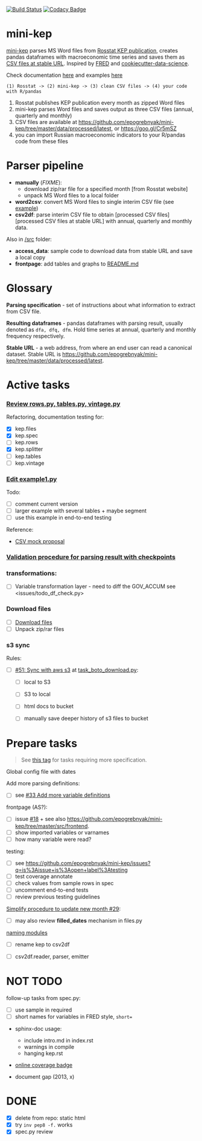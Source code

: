 [![Build Status](https://travis-ci.org/epogrebnyak/mini-kep.svg?branch=master)](https://travis-ci.org/epogrebnyak/mini-kep) 
[![Codacy Badge](https://api.codacy.com/project/badge/Grade/8a467743314641b4a22b66b327834367)](https://www.codacy.com/app/epogrebnyak/mini-kep?utm_source=github.com&amp;utm_medium=referral&amp;utm_content=epogrebnyak/mini-kep&amp;utm_campaign=Badge_Grade)

# mini-kep

[mini-kep] parses MS Word files from [Rosstat KEP publication][Rosstat], creates pandas dataframes with 
macroeconomic time series and saves them as [CSV files at stable URL][backend]. Inspired by [FRED](https://fred.stlouisfed.org/) and 
[cookiecutter-data-science](https://github.com/drivendata/cookiecutter-data-science). 

Check documentation [here](http://mini-kep-docs.s3-website-eu-west-1.amazonaws.com)
and examples [here](https://github.com/epogrebnyak/mini-kep/blob/dev/src/example1.py)

```
(1) Rosstat -> (2) mini-kep -> (3) clean CSV files -> (4) your code with R/pandas
```
1. Rosstat publishes KEP publication every month as zipped Word files
2. mini-kep parses Word files and saves output as three CSV files (annual, quarterly and monthly)
3. CSV files are available at <https://github.com/epogrebnyak/mini-kep/tree/master/data/processed/latest>, 
   or <https://goo.gl/Cr5mSZ> 
4. you can import Russian macroeconomic indicators to your R/pandas code from these files  


Parser pipeline
===============
-   **manually** (*FIXME*):
    -   download zip/rar file for a specified month [from Rosstat website]
    -   unpack MS Word files to a local folder
-   **word2csv**: convert MS Word files to single interim CSV file (see [example])
-   **csv2df**: parse interim CSV file to obtain [processed CSV files][processed CSV files at stable URL] with annual, quarterly and monthly data.

Also in [/src](https://github.com/epogrebnyak/mini-kep/tree/master/src) folder:

-   **access\_data**: sample code to download data from stable URL and save a local copy
-   **frontpage**: add tables and graphs to [README.md](https://github.com/epogrebnyak/mini-kep/blob/master/VALUES.md)

  [mini-kep]: https://github.com/epogrebnyak/mini-kep
  [Rosstat]: http://www.gks.ru/wps/wcm/connect/rosstat_main/rosstat/ru/statistics/publications/catalog/doc_1140080765391
  [backend]: https://github.com/epogrebnyak/mini-kep/tree/master/data/processed/latest
  [example]: https://github.com/epogrebnyak/mini-kep/blob/master/data/interim/2017/05/tab.csv
  
Glossary
========
    
**Parsing specification** - set of instructions about what information to extract from CSV file.      
    
**Resulting dataframes** - pandas dataframes with parsing result, usually denoted as ```dfa, dfq, dfm```. 
                           Hold time series at annual, quarterly and monthly frequency respectively.   

**Stable URL** - a web address, from where an end user can read a canonical dataset. Stable URL is 
<https://github.com/epogrebnyak/mini-kep/tree/master/data/processed/latest>.
 
  
Active tasks 
============

### [Review rows.py, tables.py, vintage.py](https://github.com/epogrebnyak/mini-kep/issues/52)

Refactoring, documentation testing for:
- [x] kep.files 
- [x] kep.spec 
- [ ] kep.rows
- [x] kep.splitter
- [ ] kep.tables
- [ ] kep.vintage

### [Edit example1.py](https://github.com/epogrebnyak/mini-kep/issues/53)

Todo:
- [ ] comment current version 
- [ ] larger example with several tables + maybe segment
- [ ] use this example in end-to-end testing 

Reference: 
- [CSV mock proposal](https://github.com/epogrebnyak/mini-kep/issues/9)

### [Validation procedure for parsing result with checkpoints](https://github.com/epogrebnyak/mini-kep/issues/50)


### transformations:
  - [ ] Variable transformation layer - need to diff the GOV_ACCUM see <issues/todo_df_check.py>


### Download files

- [ ] [Download files](https://github.com/epogrebnyak/mini-kep/issues/30)
- [ ] Unpack zip/rar files 

### s3 sync

Rules:

- [ ] [#51: Sync with aws s3](https://github.com/epogrebnyak/mini-kep/issues/51)
  at [task_boto_download.py](https://github.com/epogrebnyak/mini-kep/blob/dev/todo_task_boto_s3_sync.py):
  - [ ] local to S3 
  - [ ] S3 to local 
  - [ ] html docs to bucket 
  - [ ] manually save deeper history of s3 files to bucket

  
Prepare tasks
=============

> See [this tag](https://github.com/epogrebnyak/mini-kep/issues?q=is%3Aissue+is%3Aopen+label%3A%22edit+task+specification%22) for tasks requiring more specification. 


Global config file with dates

Add more parsing definitions:
  - [ ] see [#33 Add more variable definitions ](https://github.com/epogrebnyak/mini-kep/issues/33) 	
  
frontpage (AS?):
   - [ ] issue [#18](https://github.com/epogrebnyak/mini-kep/issues/18) + see also <https://github.com/epogrebnyak/mini-kep/tree/master/src/frontend>.
   - [ ] show imported variables or varnames
   - [ ] how many variable were read?
  
testing: 
  - [ ] see <https://github.com/epogrebnyak/mini-kep/issues?q=is%3Aissue+is%3Aopen+label%3Atesting>
  - [ ] test coverage annotate 
  - [ ] check values from sample rows in spec  
  - [ ] uncomment end-to-end tests
  - [ ] review previous testing guidelines    
   
[Simplify procedure to update new month #29](https://github.com/epogrebnyak/mini-kep/issues/29):
  - [ ] may also review **filled_dates** mechanism in files.py 

[naming modules](https://github.com/epogrebnyak/mini-kep/issues/35)
   - [ ] rename kep to csv2df
   - [ ] csv2df.reader, parser, emitter
   
   
NOT TODO
========

follow-up tasks from spec.py:
   - [ ] use sample in required
   - [ ] short names for variables in FRED style, ```short=```

- sphinx-doc usage:
  - include intro.md in index.rst
  - warnings in compile
  - hanging kep.rst
  
- [online coverage badge](https://github.com/epogrebnyak/mini-kep/issues/23)

- document gap (2013, x)
  
DONE
====

- [x] delete from repo: static html
- [x] try ```inv pep8 -f.``` works
- [x] spec.py review
